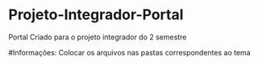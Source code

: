 # Projeto-Integrador-Portal
Portal Criado para o projeto integrador do 2 semestre

#Informações:
Colocar os arquivos nas pastas correspondentes ao tema
